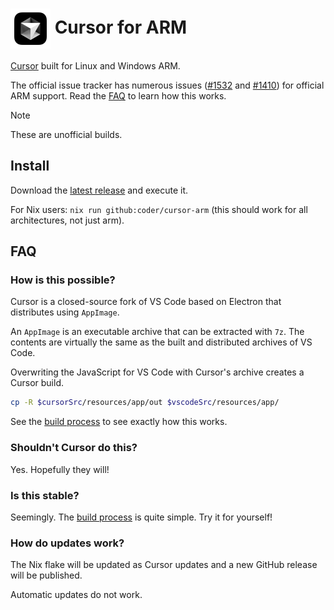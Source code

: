<h1>
    <img src="./logo.png" width="64px" align="center">
    Cursor for ARM
</h1>

[Cursor](https://cursor.com) built for Linux and Windows ARM.

The official issue tracker has numerous issues ([#1532](https://github.com/getcursor/cursor/issues/1532) and [#1410](https://github.com/getcursor/cursor/issues/1410)) for official ARM support. Read the [FAQ](#faq) to learn how this works.

> [!NOTE]
> These are unofficial builds.

## Install

Download the [latest release](https://github.com/coder/cursor-arm/releases/latest) and execute it.

For Nix users: `nix run github:coder/cursor-arm` (this should work for all architectures, not just arm).

## FAQ

### How is this possible?

Cursor is a closed-source fork of VS Code based on Electron that distributes using `AppImage`.

An `AppImage` is an executable archive that can be extracted with `7z`. The contents are virtually the same as the built and distributed archives of VS Code.

Overwriting the JavaScript for VS Code with Cursor's archive creates a Cursor build.

```bash
cp -R $cursorSrc/resources/app/out $vscodeSrc/resources/app/
```

See the [build process](./flake.nix#L48) to see exactly how this works.

### Shouldn't Cursor do this?

Yes. Hopefully they will!

### Is this stable?

Seemingly. The [build process](./flake.nix#L48) is quite simple. Try it for yourself!

### How do updates work?

The Nix flake will be updated as Cursor updates and a new GitHub release will be published.

Automatic updates do not work.
